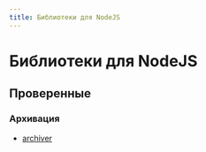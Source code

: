 ```yaml
---
title: Библиотеки для NodeJS
---
```


# Библиотеки для NodeJS

## Проверенные

### Архивация
- [archiver](https://github.com/archiverjs/node-archiver) 